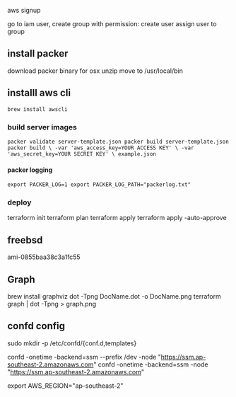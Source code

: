 aws signup

go to iam user, create group with permission:
create user assign user to group

## install packer
download packer binary for osx
unzip move to /usr/local/bin

## installl aws cli
``
brew install awscli
``

### build server images
``
packer validate server-template.json
packer build server-template.json
packer build \
    -var 'aws_access_key=YOUR ACCESS KEY' \
    -var 'aws_secret_key=YOUR SECRET KEY' \
    example.json
``
#### packer logging
``
export PACKER_LOG=1
export PACKER_LOG_PATH="packerlog.txt"
``

### deploy
terraform init
terraform plan
terraform apply
terraform apply -auto-approve


       

## freebsd
ami-0855baa38c3a1fc55

## Graph
brew install graphviz
dot -Tpng DocName.dot -o DocName.png
terraform graph | dot -Tpng > graph.png

## confd config
sudo mkdir -p /etc/confd/{conf.d,templates}


confd -onetime -backend=ssm --prefix /dev -node "https://ssm.ap-southeast-2.amazonaws.com"
confd -onetime -backend=ssm -node "https://ssm.ap-southeast-2.amazonaws.com"

export AWS_REGION="ap-southeast-2"

